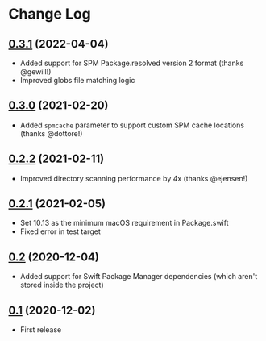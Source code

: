 # Change Log

## [0.3.1](https://github.com/nicklockwood/Tribute/releases/tag/0.3.1) (2022-04-04)

- Added support for SPM Package.resolved version 2 format (thanks @gewill!)
- Improved globs file matching logic

## [0.3.0](https://github.com/nicklockwood/Tribute/releases/tag/0.3.0) (2021-02-20)

- Added `spmcache` parameter to support custom SPM cache locations (thanks @dottore!)

## [0.2.2](https://github.com/nicklockwood/Tribute/releases/tag/0.2.2) (2021-02-11)

- Improved directory scanning performance by 4x (thanks @ejensen!)

## [0.2.1](https://github.com/nicklockwood/Tribute/releases/tag/0.2.1) (2021-02-05)

- Set 10.13 as the minimum macOS requirement in Package.swift
- Fixed error in test target 

## [0.2](https://github.com/nicklockwood/Tribute/releases/tag/0.2) (2020-12-04)

- Added support for Swift Package Manager dependencies (which aren't stored inside the project)

## [0.1](https://github.com/nicklockwood/Tribute/releases/tag/0.1) (2020-12-02)

- First release
